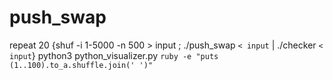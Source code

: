 # push_swap

repeat 20 {shuf -i 1-5000 -n 500 > input ; ./push_swap `< input` | ./checker `< input`}
python3 python_visualizer.py `ruby -e "puts (1..100).to_a.shuffle.join(' ')"`